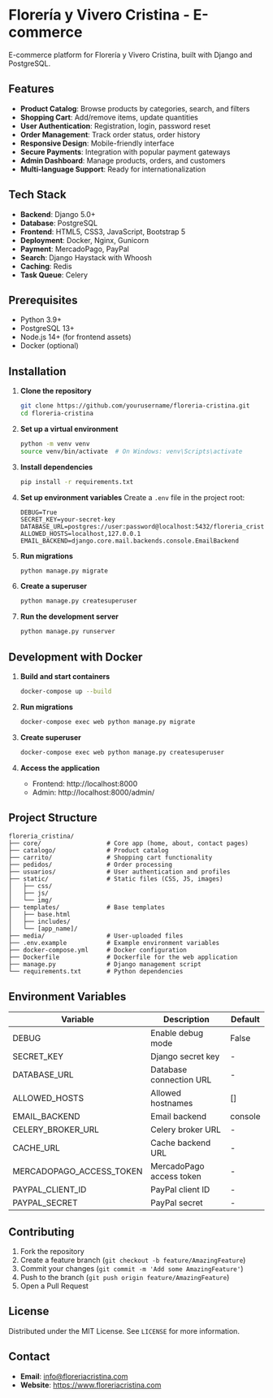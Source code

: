 # Florería y Vivero Cristina - E-commerce

E-commerce platform for Florería y Vivero Cristina, built with Django and PostgreSQL.

## Features

- **Product Catalog**: Browse products by categories, search, and filters
- **Shopping Cart**: Add/remove items, update quantities
- **User Authentication**: Registration, login, password reset
- **Order Management**: Track order status, order history
- **Responsive Design**: Mobile-friendly interface
- **Secure Payments**: Integration with popular payment gateways
- **Admin Dashboard**: Manage products, orders, and customers
- **Multi-language Support**: Ready for internationalization

## Tech Stack

- **Backend**: Django 5.0+
- **Database**: PostgreSQL
- **Frontend**: HTML5, CSS3, JavaScript, Bootstrap 5
- **Deployment**: Docker, Nginx, Gunicorn
- **Payment**: MercadoPago, PayPal
- **Search**: Django Haystack with Whoosh
- **Caching**: Redis
- **Task Queue**: Celery

## Prerequisites

- Python 3.9+
- PostgreSQL 13+
- Node.js 14+ (for frontend assets)
- Docker (optional)

## Installation

1. **Clone the repository**
   ```bash
   git clone https://github.com/yourusername/floreria-cristina.git
   cd floreria-cristina
   ```

2. **Set up a virtual environment**
   ```bash
   python -m venv venv
   source venv/bin/activate  # On Windows: venv\Scripts\activate
   ```

3. **Install dependencies**
   ```bash
   pip install -r requirements.txt
   ```

4. **Set up environment variables**
   Create a `.env` file in the project root:
   ```
   DEBUG=True
   SECRET_KEY=your-secret-key
   DATABASE_URL=postgres://user:password@localhost:5432/floreria_cristina
   ALLOWED_HOSTS=localhost,127.0.0.1
   EMAIL_BACKEND=django.core.mail.backends.console.EmailBackend
   ```

5. **Run migrations**
   ```bash
   python manage.py migrate
   ```

6. **Create a superuser**
   ```bash
   python manage.py createsuperuser
   ```

7. **Run the development server**
   ```bash
   python manage.py runserver
   ```

## Development with Docker

1. **Build and start containers**
   ```bash
   docker-compose up --build
   ```

2. **Run migrations**
   ```bash
   docker-compose exec web python manage.py migrate
   ```

3. **Create superuser**
   ```bash
   docker-compose exec web python manage.py createsuperuser
   ```

4. **Access the application**
   - Frontend: http://localhost:8000
   - Admin: http://localhost:8000/admin/

## Project Structure

```
floreria_cristina/
├── core/                  # Core app (home, about, contact pages)
├── catalogo/              # Product catalog
├── carrito/               # Shopping cart functionality
├── pedidos/               # Order processing
├── usuarios/              # User authentication and profiles
├── static/                # Static files (CSS, JS, images)
│   ├── css/
│   ├── js/
│   └── img/
├── templates/             # Base templates
│   ├── base.html
│   ├── includes/
│   └── [app_name]/
├── media/                 # User-uploaded files
├── .env.example           # Example environment variables
├── docker-compose.yml     # Docker configuration
├── Dockerfile             # Dockerfile for the web application
├── manage.py              # Django management script
└── requirements.txt       # Python dependencies
```

## Environment Variables

| Variable | Description | Default |
|----------|-------------|---------|
| DEBUG | Enable debug mode | False |
| SECRET_KEY | Django secret key | - |
| DATABASE_URL | Database connection URL | - |
| ALLOWED_HOSTS | Allowed hostnames | [] |
| EMAIL_BACKEND | Email backend | console |
| CELERY_BROKER_URL | Celery broker URL | - |
| CACHE_URL | Cache backend URL | - |
| MERCADOPAGO_ACCESS_TOKEN | MercadoPago access token | - |
| PAYPAL_CLIENT_ID | PayPal client ID | - |
| PAYPAL_SECRET | PayPal secret | - |

## Contributing

1. Fork the repository
2. Create a feature branch (`git checkout -b feature/AmazingFeature`)
3. Commit your changes (`git commit -m 'Add some AmazingFeature'`)
4. Push to the branch (`git push origin feature/AmazingFeature`)
5. Open a Pull Request

## License

Distributed under the MIT License. See `LICENSE` for more information.

## Contact

- **Email**: info@floreriacristina.com
- **Website**: https://www.floreriacristina.com

